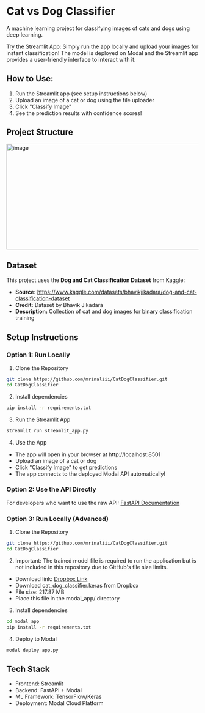 # Cat vs Dog Classifier

A machine learning project for classifying images of cats and dogs using deep learning.

Try the Streamlit App: Simply run the app locally and upload your images for instant classification!
The model is deployed on Modal and the Streamlit app provides a user-friendly interface to interact with it.

## How to Use:
1) Run the Streamlit app (see setup instructions below)
2) Upload an image of a cat or dog using the file uploader
3) Click "Classify Image"
4) See the prediction results with confidence scores!

## Project Structure
<img width="517" height="277" alt="image" src="https://github.com/user-attachments/assets/5df7e113-4eb5-4776-b057-093cbf280dab" />

## Dataset
This project uses the **Dog and Cat Classification Dataset** from Kaggle:
- **Source:** https://www.kaggle.com/datasets/bhavikjikadara/dog-and-cat-classification-dataset
- **Credit:** Dataset by Bhavik Jikadara
- **Description:** Collection of cat and dog images for binary classification training

## Setup Instructions

### Option 1: Run Locally

1. Clone the Repository
```bash
git clone https://github.com/mrinaliii/CatDogClassifier.git
cd CatDogClassifier
```

2. Install dependencies
```bash
pip install -r requirements.txt
```

3. Run the Streamlit App
```bash
streamlit run streamlit_app.py
```

4. Use the App
- The app will open in your browser at http://localhost:8501
- Upload an image of a cat or dog
- Click "Classify Image" to get predictions
- The app connects to the deployed Modal API automatically!


### Option 2: Use the API Directly
For developers who want to use the raw API: [FastAPI Documentation](https://manuisliterallykirby--cat-dog-classifier-fastapi-app.modal.run/docs)

### Option 3: Run Locally (Advanced)

1. Clone the Repository
```bash
git clone https://github.com/mrinaliii/CatDogClassifier.git
cd CatDogClassifier
```

2. Important: The trained model file is required to run the application but is not included in this repository due to GitHub's file size limits.

- Download link: [Dropbox Link](https://www.dropbox.com/scl/fi/e34uc4499s90sx7jysj57/cat_dog_classifier.keras?rlkey=siov9wmzdj2cx4tq777i85scr&st=1g7mym0r&dl=1)
- Download cat_dog_classifier.keras from Dropbox
- File size: 217.87 MB
- Place this file in the modal_app/ directory

3. Install dependencies
```bash
cd modal_app
pip install -r requirements.txt
```

4. Deploy to Modal
```bash
modal deploy app.py
```

## Tech Stack

- Frontend: Streamlit
- Backend: FastAPI + Modal
- ML Framework: TensorFlow/Keras
- Deployment: Modal Cloud Platform
